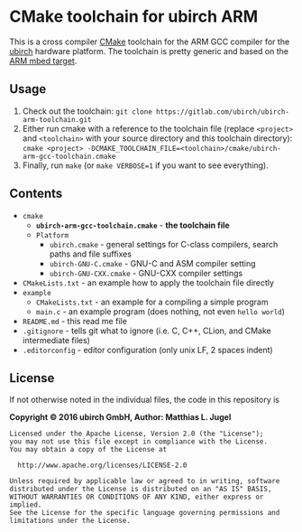 # CMake toolchain for ubirch ARM

This is a cross compiler [CMake](https://cmake.org) toolchain for the ARM GCC compiler for the [ubirch](https://ubirch.com/) hardware platform.
The toolchain is pretty generic and based on the [ARM mbed target](https://github.com/ARMmbed/target-mbed-gcc).

## Usage

1. Check out the toolchain: `git clone https://gitlab.com/ubirch/ubirch-arm-toolchain.git`
2. Either run cmake with a reference to the toolchain file (replace `<project>` and `<toolchain>` with
   your source directory and this toolchain directory):
    ```cmake <project> -DCMAKE_TOOLCHAIN_FILE=<toolchain>/cmake/ubirch-arm-gcc-toolchain.cmake```
3. Finally, run `make` (or `make VERBOSE=1` if you want to see everything).

## Contents

- `cmake`
    - __`ubirch-arm-gcc-toolchain.cmake`__ - __the toolchain file__
    - `Platform`
        * `ubirch.cmake` - general settings for C-class compilers, search paths and file suffixes
        * `ubirch-GNU-C.cmake` - GNU-C and ASM compiler setting
        * `ubirch-GNU-CXX.cmake` - GNU-CXX compiler settings
- `CMakeLists.txt` - an example how to apply the toolchain file directly
- `example`
    * `CMakeLists.txt` - an example for a compiling a simple program
    * `main.c` - an example program (does nothing, not even `hello world`)
- `README.md` - this read me file
- `.gitignore` - tells git what to ignore (i.e. C, C++, CLion, and CMake intermediate files)
- `.editorconfig` - editor configuration (only unix LF, 2 spaces indent)

## License

If not otherwise noted in the individual files, the code in this repository is

 __Copyright &copy; 2016 ubirch GmbH, Author: Matthias L. Jugel__

```
Licensed under the Apache License, Version 2.0 (the "License");
you may not use this file except in compliance with the License.
You may obtain a copy of the License at

  http://www.apache.org/licenses/LICENSE-2.0

Unless required by applicable law or agreed to in writing, software
distributed under the License is distributed on an "AS IS" BASIS,
WITHOUT WARRANTIES OR CONDITIONS OF ANY KIND, either express or implied.
See the License for the specific language governing permissions and
limitations under the License.
```
